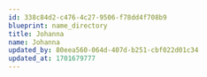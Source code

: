 ```yaml
---
id: 338c84d2-c476-4c27-9506-f78dd4f708b9
blueprint: name_directory
title: Johanna
name: Johanna
updated_by: 80eea560-064d-407d-b251-cbf022d01c34
updated_at: 1701679777
---
```

